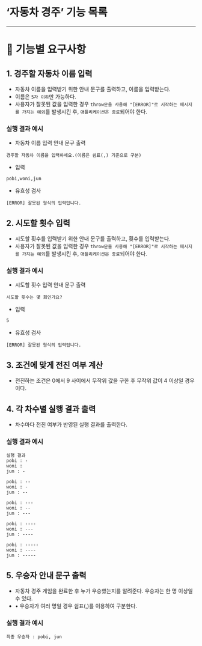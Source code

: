 # ‘자동차 경주’ 기능 목록

---

# 📝 기능별 요구사항

## 1.  경주할 자동차 이름 입력

- 자동차 이름을 입력받기 위한 안내 문구를 출력하고, 이름을 입력받는다.
- 이름은 `5자 이하`만 가능하다.
- 사용자가 잘못된 값을 입력한 경우 `throw문을 사용해 "[ERROR]"로 시작하는 메시지를 가지는 예외`를 발생시킨 후, `애플리케이션은 종료`되어야 한다.

### 실행 결과 예시

- 자동차 이름 입력 안내 문구 출력

```
경주할 자동차 이름을 입력하세요.(이름은 쉼표(,) 기준으로 구분)
```

- 입력

```
pobi,woni,jun
```

- 유효성 검사

```
[ERROR] 잘못된 형식의 입력입니다.
```

## 2. 시도할 횟수 입력

- 시도할 횟수를 입력받기 위한 안내 문구를 출력하고, 횟수를 입력받는다.
- 사용자가 잘못된 값을 입력한 경우 `throw문을 사용해 "[ERROR]"로 시작하는 메시지를 가지는 예외`를 발생시킨 후, `애플리케이션은 종료`되어야 한다.

### 실행 결과 예시

- 시도할 횟수 입력 안내 문구 출력

```
시도할 횟수는 몇 회인가요?
```

- 입력

```
5
```

- 유효성 검사

```
[ERROR] 잘못된 형식의 입력입니다.
```

## 3. 조건에 맞게 전진 여부 계산

- 전진하는 조건은 0에서 9 사이에서 무작위 값을 구한 후 무작위 값이 4 이상일 경우이다.

## 4. 각 차수별 실행 결과 출력

- 차수마다 전진 여부가 반영된 실행 결과를 출력한다.

### 실행 결과 예시

```
실행 결과
pobi : -
woni :
jun : -

pobi : --
woni : -
jun : --

pobi : ---
woni : --
jun : ---

pobi : ----
woni : ---
jun : ----

pobi : -----
woni : ----
jun : -----
```

## 5.  우승자 안내 문구 출력

- 자동차 경주 게임을 완료한 후 누가 우승했는지를 알려준다. 우승자는 한 명 이상일 수 있다.
- • 우승자가 여러 명일 경우 쉼표(,)를 이용하여 구분한다.

### 실행 결과 예시

```
최종 우승자 : pobi, jun
```